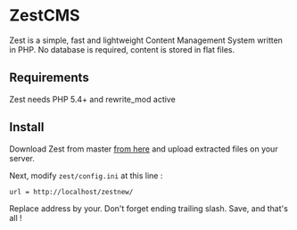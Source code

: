 # ZestCMS

Zest is a simple, fast and lightweight Content Management System written in PHP.
No database is required, content is stored in flat files.

## Requirements

Zest needs PHP 5.4+ and rewrite_mod active

## Install

Download Zest from master [from here](https://github.com/ZestCMS/ZestCMS/archive/master.zip) and upload extracted files on your server.

Next, modify `zest/config.ini` at this line :

    url = http://localhost/zestnew/

Replace address by your. Don't forget ending trailing slash. Save, and that's all !
